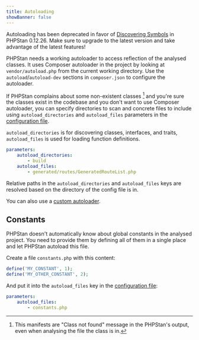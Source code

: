 ```yaml
---
title: Autoloading
showBanner: false
---
```


<div class="bg-yellow-100 border-l-4 border-yellow-500 text-yellow-700 p-4 mb-4" role="alert">

Autoloading has been deprecated in favor of [Discovering Symbols](discovering-symbols.md) in PHPStan 0.12.26. Make sure to upgrade to the latest version and take advantage of the latest features!

</div>

PHPStan needs a working autoloader to access reflection of the analysed classes. It uses Composer autoloader in the project by looking at `vendor/autoload.php` from the current working directory. Use the `autoload`/`autoload-dev` sections in `composer.json` to configure the autoloader.

If PHPStan complains about some non-existent classes [^class-not-found] and you're sure the classes exist in the codebase and you don't want to use Composer autoloader, you can specify directories to scan and concrete files to include using `autoload_directories` and `autoload_files` parameters in the [configuration file](../config-reference.md).

[^class-not-found]: This manifests are "Class not found" message in the PHPStan's output, even when analysing the file the class is in.

`autoload_directories` is for discovering classes, interfaces, and traits, `autoload_files` is used for loading function definitions.

```yaml
parameters:
	autoload_directories:
		- build
	autoload_files:
		- generated/routes/GeneratedRouteList.php
```

Relative paths in the `autoload_directories` and `autoload_files` keys are resolved based on the directory of the config file is in.

You can also use a [custom autoloader](command-line-usage.md#--autoload-file-a).

Constants
-------------

PHPStan doesn't automatically know about global constants in the analysed project. You need to provide them by defining all of them in a single place and let PHPStan autoload this file.

Create a file `constants.php` with this content:

```php
define('MY_CONSTANT', 1);
define('MY_OTHER_CONSTANT', 2);
```

And put it into the `autoload_files` key in the [configuration file](../config-reference.md):

```yaml
parameters:
	autoload_files:
		- constants.php
```
